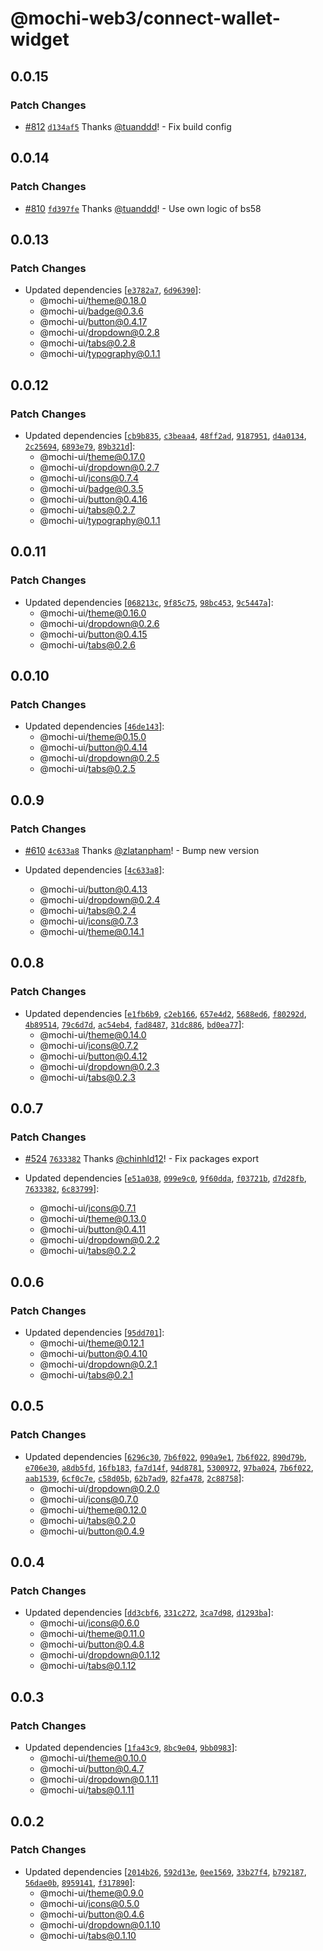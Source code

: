 # @mochi-web3/connect-wallet-widget

## 0.0.15

### Patch Changes

- [#812](https://github.com/consolelabs/mochi-ui/pull/812) [`d134af5`](https://github.com/consolelabs/mochi-ui/commit/d134af5f1797e8753a06106129ae902c931b0254) Thanks [@tuanddd](https://github.com/tuanddd)! - Fix build config

## 0.0.14

### Patch Changes

- [#810](https://github.com/consolelabs/mochi-ui/pull/810) [`fd397fe`](https://github.com/consolelabs/mochi-ui/commit/fd397fea8ec0826a8ecfd0585a0a290494b66635) Thanks [@tuanddd](https://github.com/tuanddd)! - Use own logic of bs58

## 0.0.13

### Patch Changes

- Updated dependencies [[`e3782a7`](https://github.com/consolelabs/mochi-ui/commit/e3782a7693be72a82e9ba66895b8a1f379c99337), [`6d96390`](https://github.com/consolelabs/mochi-ui/commit/6d96390ade07ccac69baa4807e1b8bc3cbca4424)]:
  - @mochi-ui/theme@0.18.0
  - @mochi-ui/badge@0.3.6
  - @mochi-ui/button@0.4.17
  - @mochi-ui/dropdown@0.2.8
  - @mochi-ui/tabs@0.2.8
  - @mochi-ui/typography@0.1.1

## 0.0.12

### Patch Changes

- Updated dependencies [[`cb9b835`](https://github.com/consolelabs/mochi-ui/commit/cb9b835077459213aef97d7e8c391d114d9c6f11), [`c3beaa4`](https://github.com/consolelabs/mochi-ui/commit/c3beaa47ab7799cd7ec7ab62abf787ea78980071), [`48ff2ad`](https://github.com/consolelabs/mochi-ui/commit/48ff2ad6699b1c5058d88cbdd0985bbc5e36b8b3), [`9187951`](https://github.com/consolelabs/mochi-ui/commit/91879512150289aff913f6abb0c3865af11203b0), [`d4a0134`](https://github.com/consolelabs/mochi-ui/commit/d4a01349f206da07225ee7476addc98748f046c6), [`2c25694`](https://github.com/consolelabs/mochi-ui/commit/2c25694fdeb27ad532980f5ee2ba4e83c557c614), [`6893e79`](https://github.com/consolelabs/mochi-ui/commit/6893e796a29a5be1a6bf75af1324f83dfe6df062), [`89b321d`](https://github.com/consolelabs/mochi-ui/commit/89b321dd956b77f2db7b66fa81bfb82751020249)]:
  - @mochi-ui/theme@0.17.0
  - @mochi-ui/dropdown@0.2.7
  - @mochi-ui/icons@0.7.4
  - @mochi-ui/badge@0.3.5
  - @mochi-ui/button@0.4.16
  - @mochi-ui/tabs@0.2.7
  - @mochi-ui/typography@0.1.1

## 0.0.11

### Patch Changes

- Updated dependencies
  [[`068213c`](https://github.com/consolelabs/mochi-ui/commit/068213c147927cd4f910da1bbf38002144cd1fae),
  [`9f85c75`](https://github.com/consolelabs/mochi-ui/commit/9f85c754b7fcdb1694b47e0424fe74d6e1358fff),
  [`98bc453`](https://github.com/consolelabs/mochi-ui/commit/98bc4533289e63dacb8e6cdde6313836cf0d67c7),
  [`9c5447a`](https://github.com/consolelabs/mochi-ui/commit/9c5447a0b3d76c2f317c7bb0f832df02e44bb9ed)]:
  - @mochi-ui/theme@0.16.0
  - @mochi-ui/dropdown@0.2.6
  - @mochi-ui/button@0.4.15
  - @mochi-ui/tabs@0.2.6

## 0.0.10

### Patch Changes

- Updated dependencies
  [[`46de143`](https://github.com/consolelabs/mochi-ui/commit/46de143b5afa658a7fa4cb9f7a47d523aa14a53b)]:
  - @mochi-ui/theme@0.15.0
  - @mochi-ui/button@0.4.14
  - @mochi-ui/dropdown@0.2.5
  - @mochi-ui/tabs@0.2.5

## 0.0.9

### Patch Changes

- [#610](https://github.com/consolelabs/mochi-ui/pull/610)
  [`4c633a8`](https://github.com/consolelabs/mochi-ui/commit/4c633a8ee7af48c4153d4999157b73a6d1532e10)
  Thanks [@zlatanpham](https://github.com/zlatanpham)! - Bump new version

- Updated dependencies
  [[`4c633a8`](https://github.com/consolelabs/mochi-ui/commit/4c633a8ee7af48c4153d4999157b73a6d1532e10)]:
  - @mochi-ui/button@0.4.13
  - @mochi-ui/dropdown@0.2.4
  - @mochi-ui/tabs@0.2.4
  - @mochi-ui/icons@0.7.3
  - @mochi-ui/theme@0.14.1

## 0.0.8

### Patch Changes

- Updated dependencies
  [[`e1fb6b9`](https://github.com/consolelabs/mochi-ui/commit/e1fb6b91f6cc7c2e9a721fa8b17b3d2bb047b598),
  [`c2eb166`](https://github.com/consolelabs/mochi-ui/commit/c2eb166ae25ef5d14d2e0e1d8e34eedf5b6db2d6),
  [`657e4d2`](https://github.com/consolelabs/mochi-ui/commit/657e4d2034d58127f973c704a31791cad5dc854a),
  [`5688ed6`](https://github.com/consolelabs/mochi-ui/commit/5688ed632bdb0da0703103e74670c3f3c8ba683e),
  [`f80292d`](https://github.com/consolelabs/mochi-ui/commit/f80292dc6d7967e901ec0c6446c10801650d741f),
  [`4b89514`](https://github.com/consolelabs/mochi-ui/commit/4b89514102beff9f17c3a3e66f6e27434566d5c7),
  [`79c6d7d`](https://github.com/consolelabs/mochi-ui/commit/79c6d7db5733900de363977bdb1492daeeece875),
  [`ac54eb4`](https://github.com/consolelabs/mochi-ui/commit/ac54eb42198bb087bccf4319d84001b5acf9e528),
  [`fad8487`](https://github.com/consolelabs/mochi-ui/commit/fad84874642f232669a9bf5111b4c328bf0ccac9),
  [`31dc886`](https://github.com/consolelabs/mochi-ui/commit/31dc886624a12ef3c317fb0cb19a42bac0969fc5),
  [`bd0ea77`](https://github.com/consolelabs/mochi-ui/commit/bd0ea77d3e743f664942ee99a010c3c6803ebcf9)]:
  - @mochi-ui/theme@0.14.0
  - @mochi-ui/icons@0.7.2
  - @mochi-ui/button@0.4.12
  - @mochi-ui/dropdown@0.2.3
  - @mochi-ui/tabs@0.2.3

## 0.0.7

### Patch Changes

- [#524](https://github.com/consolelabs/mochi-ui/pull/524)
  [`7633382`](https://github.com/consolelabs/mochi-ui/commit/76333823ecc07c159546770cb6bcaa2d827fa19c)
  Thanks [@chinhld12](https://github.com/chinhld12)! - Fix packages export

- Updated dependencies
  [[`e51a038`](https://github.com/consolelabs/mochi-ui/commit/e51a038bd451efdfb8779b560a397d3e414730e4),
  [`099e9c0`](https://github.com/consolelabs/mochi-ui/commit/099e9c008bd475d934f936be2e028027f97bd0cc),
  [`9f60dda`](https://github.com/consolelabs/mochi-ui/commit/9f60ddaabb2e657409dd69535164af6df5ff735b),
  [`f03721b`](https://github.com/consolelabs/mochi-ui/commit/f03721bbaabb18fa226eed468d35af5066693142),
  [`d7d28fb`](https://github.com/consolelabs/mochi-ui/commit/d7d28fb567e052d237fbb0c2d397def8463f89ae),
  [`7633382`](https://github.com/consolelabs/mochi-ui/commit/76333823ecc07c159546770cb6bcaa2d827fa19c),
  [`6c83799`](https://github.com/consolelabs/mochi-ui/commit/6c83799d75df9fbd52098d47fb593e201bd6c3d3)]:
  - @mochi-ui/icons@0.7.1
  - @mochi-ui/theme@0.13.0
  - @mochi-ui/button@0.4.11
  - @mochi-ui/dropdown@0.2.2
  - @mochi-ui/tabs@0.2.2

## 0.0.6

### Patch Changes

- Updated dependencies
  [[`95dd701`](https://github.com/consolelabs/mochi-ui/commit/95dd701502b2967b75b914bc8f65bfb5239149a7)]:
  - @mochi-ui/theme@0.12.1
  - @mochi-ui/button@0.4.10
  - @mochi-ui/dropdown@0.2.1
  - @mochi-ui/tabs@0.2.1

## 0.0.5

### Patch Changes

- Updated dependencies
  [[`6296c30`](https://github.com/consolelabs/mochi-ui/commit/6296c30e98fdc658728c484eb1460cddec2aa13b),
  [`7b6f022`](https://github.com/consolelabs/mochi-ui/commit/7b6f022061fca7dcc150a753fefc1afdf5656123),
  [`090a9e1`](https://github.com/consolelabs/mochi-ui/commit/090a9e19e1268fbdaf69855545e027ad5180abe3),
  [`7b6f022`](https://github.com/consolelabs/mochi-ui/commit/7b6f022061fca7dcc150a753fefc1afdf5656123),
  [`890d79b`](https://github.com/consolelabs/mochi-ui/commit/890d79bf69e5c02a75f7099b5c002f37c89b99f4),
  [`e706e30`](https://github.com/consolelabs/mochi-ui/commit/e706e30c803949982f5e4e92092cdeb2ade91868),
  [`a8db5fd`](https://github.com/consolelabs/mochi-ui/commit/a8db5fd0c501783d10036a6add92e11aed991490),
  [`16fb183`](https://github.com/consolelabs/mochi-ui/commit/16fb183cd98a178bc1ac17bf404a76d30c88ed93),
  [`fa7d14f`](https://github.com/consolelabs/mochi-ui/commit/fa7d14fc8b3e2794ffb6ce2c4ca2205cbd6acc70),
  [`94d8781`](https://github.com/consolelabs/mochi-ui/commit/94d87818e9416f8953b5a2d2d8aa040e0b9e99e9),
  [`5300972`](https://github.com/consolelabs/mochi-ui/commit/5300972eddd0edc9b8abc7914a11997e62f26772),
  [`97ba024`](https://github.com/consolelabs/mochi-ui/commit/97ba0241b19a22f6f403baca253ea97b94bb349c),
  [`7b6f022`](https://github.com/consolelabs/mochi-ui/commit/7b6f022061fca7dcc150a753fefc1afdf5656123),
  [`aab1539`](https://github.com/consolelabs/mochi-ui/commit/aab15397ec56172bc45bcd291e7177b5988bb14d),
  [`6cf0c7e`](https://github.com/consolelabs/mochi-ui/commit/6cf0c7ef3a5517709b1ed98e6348c94db5d53a7f),
  [`c58d05b`](https://github.com/consolelabs/mochi-ui/commit/c58d05beb10aef433904eea51819a895302b3376),
  [`62b7ad9`](https://github.com/consolelabs/mochi-ui/commit/62b7ad939dc15e9f200a794c7fda9c929eaf6474),
  [`82fa478`](https://github.com/consolelabs/mochi-ui/commit/82fa47878f97d00ab2bcba8edc40e4634e80ba61),
  [`2c88758`](https://github.com/consolelabs/mochi-ui/commit/2c887589f290cb9f2d1a62838adf8495907bb5bb)]:
  - @mochi-ui/dropdown@0.2.0
  - @mochi-ui/icons@0.7.0
  - @mochi-ui/theme@0.12.0
  - @mochi-ui/tabs@0.2.0
  - @mochi-ui/button@0.4.9

## 0.0.4

### Patch Changes

- Updated dependencies
  [[`dd3cbf6`](https://github.com/consolelabs/mochi-ui/commit/dd3cbf62d93409baa5a04995c1fbde16db6f5a68),
  [`331c272`](https://github.com/consolelabs/mochi-ui/commit/331c2724d065f3928853029601572a9a4eb7c430),
  [`3ca7d98`](https://github.com/consolelabs/mochi-ui/commit/3ca7d98d86397300b3ee1fb890c7de34bae1a8a9),
  [`d1293ba`](https://github.com/consolelabs/mochi-ui/commit/d1293babf5a17b32991348465c7fc5ff99d27919)]:
  - @mochi-ui/icons@0.6.0
  - @mochi-ui/theme@0.11.0
  - @mochi-ui/button@0.4.8
  - @mochi-ui/dropdown@0.1.12
  - @mochi-ui/tabs@0.1.12

## 0.0.3

### Patch Changes

- Updated dependencies
  [[`1fa43c9`](https://github.com/consolelabs/mochi-ui/commit/1fa43c984451e285df4dab91a4e99d3768e32448),
  [`8bc9e04`](https://github.com/consolelabs/mochi-ui/commit/8bc9e047b90bed1f1e0ff77305d77eb727f5a898),
  [`9bb0983`](https://github.com/consolelabs/mochi-ui/commit/9bb0983bb1376c82e993f5f44d8865cd54af6e98)]:
  - @mochi-ui/theme@0.10.0
  - @mochi-ui/button@0.4.7
  - @mochi-ui/dropdown@0.1.11
  - @mochi-ui/tabs@0.1.11

## 0.0.2

### Patch Changes

- Updated dependencies
  [[`2014b26`](https://github.com/consolelabs/mochi-ui/commit/2014b26a818f4775f72e81c643fccbddd1569113),
  [`592d13e`](https://github.com/consolelabs/mochi-ui/commit/592d13ec211adb48328c5579e9305dce7662468c),
  [`0ee1569`](https://github.com/consolelabs/mochi-ui/commit/0ee15691a9a34fe711187deb4f82d9bc74cb3fd5),
  [`33b27f4`](https://github.com/consolelabs/mochi-ui/commit/33b27f430f257386f32049651fa1b7b2da376307),
  [`b792187`](https://github.com/consolelabs/mochi-ui/commit/b7921878a236149fea0879e5414f5f0a9c0f65da),
  [`56dae0b`](https://github.com/consolelabs/mochi-ui/commit/56dae0be051ec19abbc95cd0b7044bd19a783d37),
  [`8959141`](https://github.com/consolelabs/mochi-ui/commit/8959141989bd59b6f47f28db134a50e3febd5e39),
  [`f317890`](https://github.com/consolelabs/mochi-ui/commit/f317890c6efefe067963d86f7fab276474524dc6)]:
  - @mochi-ui/theme@0.9.0
  - @mochi-ui/icons@0.5.0
  - @mochi-ui/button@0.4.6
  - @mochi-ui/dropdown@0.1.10
  - @mochi-ui/tabs@0.1.10

